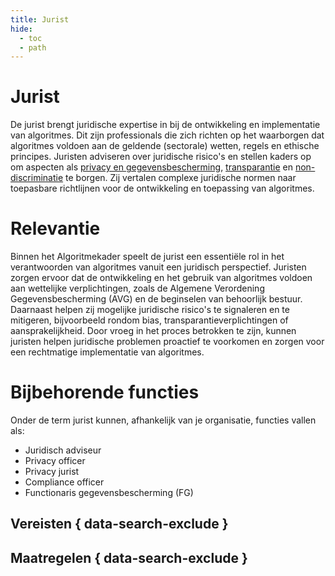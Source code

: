 ```yaml
---
title: Jurist
hide:
  - toc
  - path
---
```

# Jurist
De jurist brengt juridische expertise in bij de ontwikkeling en implementatie van algoritmes. Dit zijn professionals die zich richten op het waarborgen dat algoritmes voldoen aan de geldende (sectorale) wetten, regels en ethische principes. Juristen adviseren over juridische risico's en stellen kaders op om aspecten als [privacy en gegevensbescherming](../onderwerpen/privacy-en-gegevensbescherming.md), [transparantie](../onderwerpen/transparantie.md) en [non-discriminatie](../onderwerpen/bias-en-non-discriminatie.md) te borgen. Zij vertalen complexe juridische normen naar toepasbare richtlijnen voor de ontwikkeling en toepassing van algoritmes.


# Relevantie
Binnen het Algoritmekader speelt de jurist een essentiële rol in het verantwoorden van algoritmes vanuit een juridisch perspectief. Juristen zorgen ervoor dat de ontwikkeling en het gebruik van algoritmes voldoen aan wettelijke verplichtingen, zoals de Algemene Verordening Gegevensbescherming (AVG) en de beginselen van behoorlijk bestuur. Daarnaast helpen zij mogelijke juridische risico's te signaleren en te mitigeren, bijvoorbeeld rondom bias, transparantieverplichtingen of aansprakelijkheid. Door vroeg in het proces betrokken te zijn, kunnen juristen helpen juridische problemen proactief te voorkomen en zorgen voor een rechtmatige implementatie van algoritmes.

# Bijbehorende functies
Onder de term jurist kunnen, afhankelijk van je organisatie, functies vallen als:

- Juridisch adviseur
- Privacy officer
- Privacy jurist
- Compliance officer
- Functionaris gegevensbescherming (FG)


## Vereisten { data-search-exclude }

<!-- list_vereisten rollen/jurist no-rol no-levenscyclus no-search no-onderwerp -->

## Maatregelen { data-search-exclude }

<!-- list_maatregelen rollen/jurist no-rol no-levenscyclus no-search no-onderwerp -->
